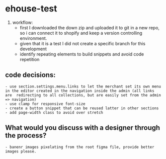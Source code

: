 # ehouse-test

1. workflow:
    - first I downloaded the down zip and uploaded it to git in a new repo, so i can connect it to shopify and keep a version controlling environment.
    - given that it is a test I did not create a specific branch for this development
    - identify repeating elements to build snippets and avoid code repetition




## code decisions:

    - use section.settings.menu.links to let the merchant set its own menu in the editor created in the navigation inside the admin (all links are  redirecting to all collections, but are easily set from the admin => navigation)
    - use clamp for responsive font-size
    - create a button snippet that can be reused latter in other sections
    - add page-width class to avoid over stretch




## What would you discuss with a designer through the process?

    - banenr images pixelating from the root figma file, provide better images please.